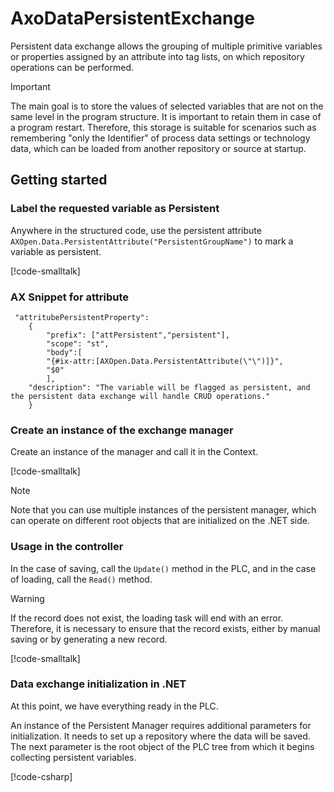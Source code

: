 # AxoDataPersistentExchange

Persistent data exchange allows the grouping of multiple primitive variables or properties assigned by an attribute into tag lists, on which repository operations can be performed.

> [!IMPORTANT]
> The main goal is to store the values of selected variables that are not on the same level in the program structure. It is important to retain them in case of a program restart. Therefore, this storage is suitable for scenarios such as remembering "only the Identifier" of process data settings or technology data, which can be loaded from another repository or source at startup.

## Getting started

### Label the requested variable as Persistent

Anywhere in the structured code, use the persistent attribute `AXOpen.Data.PersistentAttribute("PersistentGroupName")` to mark a variable as persistent.

[!code-smalltalk[](../app/src/Examples/AxoDataPersistentExchangeExample.st?name=PersistentAttribute)]

### AX Snippet for attribute

```
 "attritubePersistentProperty":
    {
        "prefix": ["attPersistent","persistent"],
        "scope": "st",
        "body":[
        "{#ix-attr:[AXOpen.Data.PersistentAttribute(\"\")]}",
        "$0"
        ],
    "description": "The variable will be flagged as persistent, and the persistent data exchange will handle CRUD operations."
    }
```
### Create an instance of the exchange manager

Create an instance of the manager and call it in the Context.

[!code-smalltalk[](../app/src/Examples/AxoDataPersistentExchangeExample.st?name=ContextDeclaration)]

> [!NOTE]
> Note that you can use multiple instances of the persistent manager, which can operate on different root objects that are initialized on the .NET side.

### Usage in the controller

In the case of saving, call the `Update()` method in the PLC, and in the case of loading, call the `Read()` method.

> [!WARNING]
> If the record does not exist, the loading task will end with an error. Therefore, it is necessary to ensure that the record exists, either by manual saving or by generating a new record.

[!code-smalltalk[](../app/src/Examples/AxoDataPersistentExchangeExample.st?name=Usage)]

### Data exchange initialization in .NET

At this point, we have everything ready in the PLC.

An instance of the Persistent Manager requires additional parameters for initialization. It needs to set up a repository where the data will be saved. The next parameter is the root object of the PLC tree from which it begins collecting persistent variables.

[!code-csharp[](../app/ix-blazor/librarytemplate.blazor/Program.cs?name=SetUpAxoDataPersistentExchange)]
